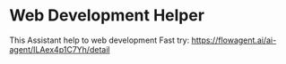 # Web Development Helper
This Assistant help to web development
Fast try: https://flowagent.ai/ai-agent/ILAex4p1C7Yh/detail
